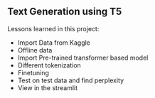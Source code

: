## Text Generation using T5

Lessons learned in this project:
- Import Data from Kaggle
- Offline data
- Import Pre-trained transformer based model
- Different tokenization 
- Finetuning
- Test on test data and find perplexity
- View in the streamlit
